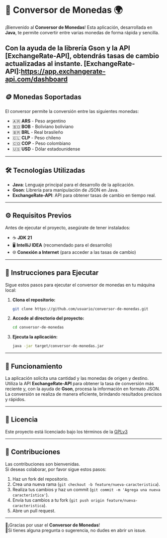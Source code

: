 # 💱 **Conversor de Monedas** 🌍

¡Bienvenido al **Conversor de Monedas**! Esta aplicación, desarrollada en **Java**, te permite convertir entre varias monedas de forma rápida y sencilla.

Con la ayuda de la librería **Gson** y la API **[ExchangeRate-API]**, obtendrás tasas de cambio actualizadas al instante.
[ExchangeRate-API]:https://app.exchangerate-api.com/dashboard
---

## 🪙 **Monedas Soportadas**

El conversor permite la conversión entre las siguientes monedas:

- 🇦🇷 **ARS** - Peso argentino
- 🇧🇴 **BOB** - Boliviano boliviano
- 🇧🇷 **BRL** - Real brasileño
- 🇨🇱 **CLP** - Peso chileno
- 🇨🇴 **COP** - Peso colombiano
- 🇺🇸 **USD** - Dólar estadounidense

---

## 🛠️ **Tecnologías Utilizadas**

- **Java**: Lenguaje principal para el desarrollo de la aplicación.
- **Gson**: Librería para manipulación de JSON en Java.
- **ExchangeRate-API**: API para obtener tasas de cambio en tiempo real.

---

## ⚙️ **Requisitos Previos**

Antes de ejecutar el proyecto, asegúrate de tener instalados:

- ☕ **JDK 21**
- 🖥️ **IntelliJ IDEA** (recomendado para el desarrollo)
- 🌐 **Conexión a Internet** (para acceder a las tasas de cambio)

---

## 🚀 **Instrucciones para Ejecutar**

Sigue estos pasos para ejecutar el conversor de monedas en tu máquina local:

1. **Clona el repositorio:**

   ```bash
   git clone https://github.com/usuario/conversor-de-monedas.git
   ```

2. **Accede al directorio del proyecto:**

   ```bash
   cd conversor-de-monedas
   ```

3. **Ejecuta la aplicación:**

   ```bash
   java -jar target/conversor-de-monedas.jar
   ```

---

## 🔄 **Funcionamiento**

La aplicación solicita una cantidad y las monedas de origen y destino.<br>
Utiliza la API **ExchangeRate-API** para obtener la tasa de conversión más reciente y, con la ayuda de **Gson**, procesa la información en formato JSON.<br>
La conversión se realiza de manera eficiente, brindando resultados precisos y rápidos.

---

## 📝 **Licencia**

<!-- Este proyecto está licenciado bajo los términos de la [GPLv3]
[GPLv3]: https://www.gnu.org/licenses/quick-guide-gplv3.html -->

Este proyecto está licenciado bajo los términos de la <a href="https://www.gnu.org/licenses/quick-guide-gplv3.html" target="_blank">GPLv3</a>

---

## 📢 **Contribuciones**

Las contribuciones son bienvenidas.<br>
Si deseas colaborar, por favor sigue estos pasos:

1. Haz un fork del repositorio.
2. Crea una nueva rama (`git checkout -b feature/nueva-caracteristica`).
3. Realiza tus cambios y haz un commit (`git commit -m 'Agrega una nueva característica'`).
4. Envía tus cambios a tu fork (`git push origin feature/nueva-caracteristica`).
5. Abre un pull request.

---

🙌¡Gracias por usar el **Conversor de Monedas**! <br>
🤔Si tienes alguna pregunta o sugerencia, no dudes en abrir un issue.
